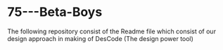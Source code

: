 # 75---Beta-Boys
The following repository consist of the Readme file which consist of our design approach in making of DesCode (The design power tool)
